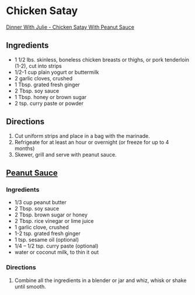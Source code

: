 # Chicken Satay
[Dinner With Julie - Chicken Satay With Peanut Sauce](http://www.dinnerwithjulie.com/2016/04/27/chicken-satay-with-peanut-sauce/)

## Ingredients
* 1 1/2 lbs. skinless, boneless chicken breasts or thighs, or pork tenderloin (1-2), cut into strips
* 1/2-1 cup plain yogurt or buttermilk
* 2 garlic cloves, crushed
* 1 Tbsp. grated fresh ginger
* 2 Tbsp. soy sauce
* 1 Tbsp. honey or brown sugar
* 2 tsp. curry paste or powder

## Directions
1. Cut uniform strips and place in a bag with the marinade.
2. Refrigeate for at least an hour or overnight (or freeze for up to 4 months)
3. Skewer, grill and serve with peanut sauce.

## [Peanut Sauce](#peanut-sauce)

### Ingredients
* 1/3 cup peanut butter
* 2 Tbsp. soy sauce
* 2 Tbsp. brown sugar or honey
* 2 Tbsp. rice vinegar or lime juice
* 1 garlic clove, crushed
* 1-2 tsp. grated fresh ginger
* 1 tsp. sesame oil (optional)
* 1/4 – 1/2 tsp. curry paste (optional)
* water or coconut milk, to thin it out

### Directions
1. Combine all the ingredients in a blender or jar and whiz, whisk or shake until smooth.
